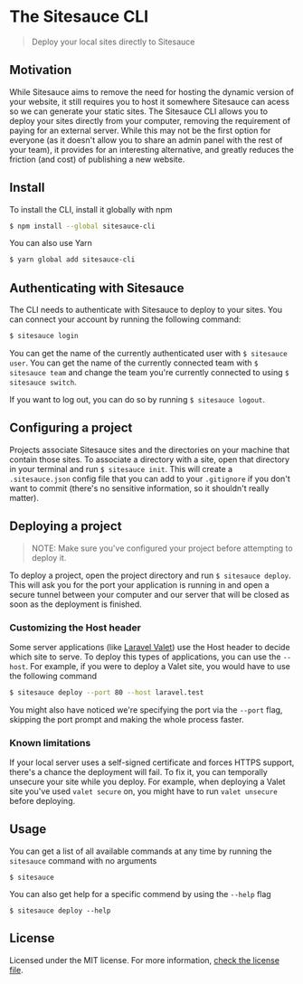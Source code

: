 # The Sitesauce CLI
> Deploy your local sites directly to Sitesauce

## Motivation
While Sitesauce aims to remove the need for hosting the dynamic version of your website, it still requires you to host it somewhere Sitesauce can acess so we can generate your static sites. The Sitesauce CLI allows you to deploy your sites directly from your computer, removing the requirement of paying for an external server. While this may not be the first option for everyone (as it doesn't allow you to share an admin panel with the rest of your team), it provides for an interesting alternative, and greatly reduces the friction (and cost) of publishing a new website.

## Install

To install the CLI, install it globally with npm

```bash
$ npm install --global sitesauce-cli
```

You can also use Yarn

```bash
$ yarn global add sitesauce-cli
```

## Authenticating with Sitesauce

The CLI needs to authenticate with Sitesauce to deploy to your sites. You can connect your account by running the following command:

```bash
$ sitesauce login
```

You can get the name of the currently authenticated user with `$ sitesauce user`. You can get the name of the currently connected team with `$ sitesauce team` and change the team you're currently connected to using `$ sitesauce switch`.

If you want to log out, you can do so by running `$ sitesauce logout`.

## Configuring a project

Projects associate Sitesauce sites and the directories on your machine that contain those sites. To associate a directory with a site, open that directory in your terminal and run `$ sitesauce init`. This will create a `.sitesauce.json` config file that you can add to your `.gitignore` if you don't want to commit (there's no sensitive information, so it shouldn't really matter).

## Deploying a project

> NOTE: Make sure you've configured your project before attempting to deploy it.

To deploy a project, open the project directory and run `$ sitesauce deploy`. This will ask you for the port your application is running in and open a secure tunnel between your computer and our server that will be closed as soon as the deployment is finished.

### Customizing the Host header

Some server applications (like [Laravel Valet](https://laravel.com/docs/valet)) use the Host header to decide which site to serve. To deploy this types of applications, you can use the `--host`. For example, if you were to deploy a Valet site, you would have to use the following command

```bash
$ sitesauce deploy --port 80 --host laravel.test
```

You might also have noticed we're specifying the port via the `--port` flag, skipping the port prompt and making the whole process faster.

### Known limitations

If your local server uses a self-signed certificate and forces HTTPS support, there's a chance the deployment will fail. To fix it, you can temporally unsecure your site while you deploy. For example, when deploying a Valet site you've used `valet secure` on, you might have to run `valet unsecure` before deploying.

## Usage

You can get a list of all available commands at any time by running the `sitesauce` command with no arguments

```
$ sitesauce
```

You can also get help for a specific commend by using the `--help` flag

```
$ sitesauce deploy --help
```

## License

Licensed under the MIT license. For more information, [check the license file](license).
